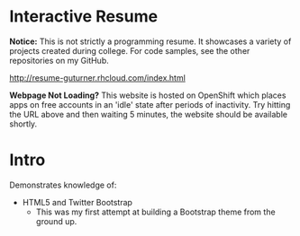 # Interactive Resume
**Notice:** This is not strictly a programming resume. It showcases a variety of projects created during college. For code samples, see the other repositories on my GitHub.

http://resume-guturner.rhcloud.com/index.html

**Webpage Not Loading?** This website is hosted on OpenShift which places apps on free accounts in an 'idle' state after periods of inactivity. Try hitting the URL above and then waiting 5 minutes, the website should be available shortly.

# Intro
Demonstrates knowledge of:
* HTML5 and Twitter Bootstrap
  * This was my first attempt at building a Bootstrap theme from the ground up.
